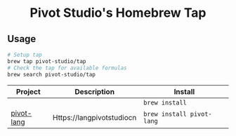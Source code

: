 <div align="center">

# Pivot Studio's Homebrew Tap

</div>


## Usage

```bash
# Setup tap
brew tap pivot-studio/tap
# Check the tap for available formulas
brew search pivot-studio/tap
```

<!-- project_table_start -->
| Project                                                  | Description               | Install                   |
| -------------------------------------------------------- | ------------------------- | ------------------------- |
| []()                                                     |                           | `brew install `           |
| [pivot-lang](https://github.com/Pivot-Studio/pivot-lang) | Https://langpivotstudiocn | `brew install pivot-lang` |
<!-- project_table_end -->